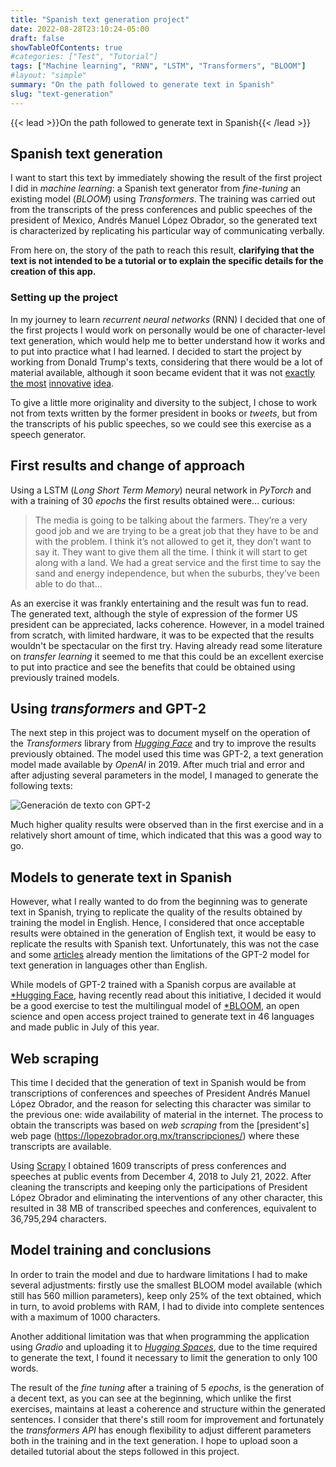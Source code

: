 ```yaml
---
title: "Spanish text generation project"
date: 2022-08-28T23:10:24-05:00
draft: false
showTableOfContents: true
#categories: ["Test", "Tutorial"]
tags: ["Machine learning", "RNN", "LSTM", "Transformers", "BLOOM"]
#layout: "simple"
summary: "On the path followed to generate text in Spanish"
slug: "text-generation"
---
```

{{< lead >}}On the path followed to generate text in Spanish{{< /lead >}}

## Spanish text generation
I want to start this text by immediately showing the result of the first project I did in *machine learning*: a Spanish text generator from *fine-tuning* an existing model (*BLOOM*) using *Transformers*. The training was carried out from the transcripts of the press conferences and public speeches of the president of Mexico, Andrés Manuel López Obrador, so the generated text is characterized by replicating his particular way of communicating verbally.

<gradio-app src="https://neek05-nlp-amlo.hf.space"></gradio-app>

From here on, the story of the path to reach this result, **clarifying that the text is not intended to be a tutorial or to explain the specific details for the creation of this app.**

### Setting up the project

In my journey to learn *recurrent neural networks* (RNN) I decided that one of the first projects I would work on personally would be one of character-level text generation, which would help me to better understand how it works and to put into practice what I had learned. I decided to start the project by working from Donald Trump's texts, considering that there would be a lot of material available, although it soon became evident that it was not [exactly](https://github.com/ZaydH/trump_char_rnn) [the most](https://www.csail.mit.edu/news/postdoc-develops-twitterbot-uses-ai-sound-donald-trump) [innovative](https://towardsdatascience.com/predicting-trump-tweets-with-a-rnn-95e7c398b18e) [idea](https://github.com/ppramesi/RoboTrumpDNN).

To give a little more originality and diversity to the subject, I chose to work not from texts written by the former president in books or *tweets*, but from the transcripts of his public speeches, so we could see this exercise as a speech generator. 

## First results and change of approach

Using a LSTM (*Long Short Term Memory*) neural network in *PyTorch* and with a training of 30 *epochs* the first results obtained were... curious: 


> The media is going to be talking about the farmers. They’re a very good job and we are trying to be a great job that they have to be and with the problem. I think it’s not allowed to get it, they don’t want to say it. They want to give them all the time. I think it will start to get along with a land. We had a great service and the first time to say the sand and energy independence, but when the suburbs, they’ve been able to do that...


As an exercise it was frankly entertaining and the result was fun to read. The generated text, although the style of expression of the former US president can be appreciated, lacks coherence. However, in a model trained from scratch, with limited hardware, it was to be expected that the results wouldn't be spectacular on the first try. Having already read some literature on *transfer learning* it seemed to me that this could be an excellent exercise to put into practice and see the benefits that could be obtained using previously trained models.

## Using *transformers* and GPT-2

The next step in this project was to document myself on the operation of the *Transformers* library from [*Hugging Face*](https://huggingface.co/) and try to improve the results previously obtained. The model used this time was GPT-2, a text generation model made available by *OpenAI* in 2019. After much trial and error and after adjusting several parameters in the model, I managed to generate the following texts:

![Generación de texto con GPT-2](../ResultadosGPT-2.png)

Much higher quality results were observed than in the first exercise and in a relatively short amount of time, which indicated that this was a good way to go.

## Models to generate text in Spanish

However, what I really wanted to do from the beginning was to generate text in Spanish, trying to replicate the quality of the results obtained by training the model in English. Hence, I considered that once acceptable results were obtained in the generation of English text, it would be easy to replicate the results with Spanish text. Unfortunately, this was not the case and some [articles](https://www.vanderbilt.edu/digitalhumanities/gpt-2-no-habla-espanol-artificial-intelligence-anglocentrism-and-the-non-human-side-of-dh/) already mention the limitations of the GPT-2 model for text generation in languages other than English.  

While models of GPT-2 trained with a Spanish corpus are available at [*Hugging Face](https://huggingface.co/models), having recently read about this initiative, I decided it would be a good exercise to test the multilingual model of [*BLOOM](https://huggingface.co/bigscience/bloom), an open science and open access project trained to generate text in 46 languages and made public in July of this year.

## Web scraping

This time I decided that the generation of text in Spanish would be from transcriptions of conferences and speeches of President Andrés Manuel López Obrador, and the reason for selecting this character was similar to the previous one: wide availability of material in the internet. The process to obtain the transcripts was based on *web scraping* from the [president's] web page (https://lopezobrador.org.mx/transcripciones/) where these transcripts are available.

Using [Scrapy](https://scrapy.org/) I obtained 1609 transcripts of press conferences and speeches at public events from December 4, 2018 to July 21, 2022. After cleaning the transcripts and keeping only the participations of President López Obrador and eliminating the interventions of any other character, this resulted in 38 MB of transcribed speeches and conferences, equivalent to 36,795,294 characters.

## Model training and conclusions
In order to train the model and due to hardware limitations I had to make several adjustments: firstly use the smallest BLOOM model available (which still has 560 million parameters), keep only 25% of the text obtained, which in turn, to avoid problems with RAM, I had to divide into complete sentences with a maximum of 1000 characters. 

Another additional limitation was that when programming the application using *Gradio* and uploading it to [*Hugging Spaces*](https://huggingface.co/spaces), due to the time required to generate the text, I found it necessary to limit the generation to only 100 words.

The result of the *fine tuning* after a training of 5 *epochs*, is the generation of a decent text, as you can see at the beginning, which unlike the first exercises, maintains at least a coherence and structure within the generated sentences. I consider that there's still room for improvement and fortunately the *transformers* *API* has enough flexibility to adjust different parameters both in the training and in the text generation. I hope to upload soon a detailed tutorial about the steps followed in this project.

<script
	type="module"
	src="https://gradio.s3-us-west-2.amazonaws.com/3.27/gradio.js"
></script>
